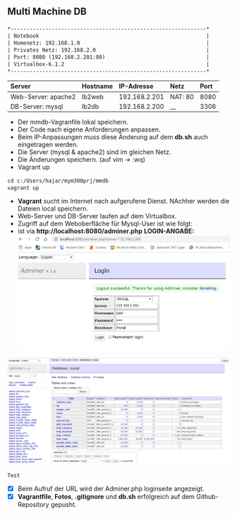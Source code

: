  ## Multi Machine DB

```
*--------------------------------------------------------------*
| Notebook                                                     |
| Homenetz: 192.168.1.0                                        |
| Privates Netz: 192.168.2.0                                   |                 
| Port: 8080 (192.168.2.201:80)                                |
| Virtualbox-6.1.2                                             |
*--------------------------------------------------------------*	
```
| Server              | Hostname            | IP-Adresse          | Netz                | Port                |
|:--------------------|:--------------------|:--------------------|:--------------------|:--------------------|
| Web-Server: apache2 | lb2web              | 192.168.2.201       | NAT: 80             | 8080                |
| DB-Server: mysql    | lb2db               | 192.168.2.200       | __                  | 3306                |

- Der mmdb-Vagranfile lokal speichern.
- Der Code nach eigene Anforderungen anpassen. 
- Beim IP-Anpassungen muss diese Änderung auf dem **db.sh** auch eingetragen werden.
- Die Server (mysql & apache2) sind im gleichen Netz. 
- Die Änderungen speichern. (auf vim -> :wq)
- Vagrant up
``` 
cd c:/Users/hajar/mym300prj/mmdb 
vagrant up 
```
- **Vagrant** sucht im Internet nach aufgerufene Dienst. NAchher werden die Dateien local speichern.
- Web-Server und DB-Server laufen auf dem Virtualbox.
- Zugriff auf dem Weboberfläche für Mysql-User ist wie folgt:
- ist via **http://localhost:8080/adminer.php**
**LOGIN-ANGABE:**
![](login.JPG)

![](eingelogt.JPG)

`Test`
- [x] Beim Aufruf der URL wird der Adminer.php loginseite angezeigt.
- [x] **Vagrantfile**, **Fotos**, **.gitignore** und **db.sh** erfolgreich auf dem Github-Repository gepusht.
